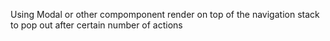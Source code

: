 Using Modal or other compomponent render on top of the navigation stack to pop out after certain number of actions
